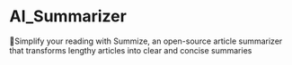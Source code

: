 # AI_Summarizer

<p>🤖Simplify your reading with Summize, an open-source article summarizer that transforms lengthy articles into clear and concise summaries</p>
